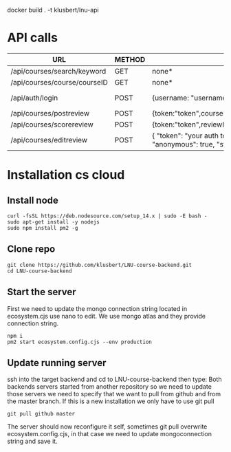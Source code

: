 docker build . -t klusbert/lnu-api
# API calls

| URL                          | METHOD | BODY                                                                                                                                                                     | RETURNS                                           |
|------------------------------|--------|--------------------------------------------------------------------------------------------------------------------------------------------------------------------------|---------------------------------------------------|
| /api/courses/search/keyword  | GET    | none*                                                                                                                                                                    | Search result                                     |
| /api/courses/course/courseID | GET    | none*                                                                                                                                                                    | Course information                                |
| /api/auth/login              | POST   | {username: "username",password:"password"}                                                                                                                               | {loggedIn:true,token"token",userName: "username"} |
| /api/courses/postreview      | POST   | {token:"token",courseID:"courseID",message:"message",rating:rating,anonymous:true\|\|false,,studentID:studentID}                                                         | {success}                                         |
| /api/courses/scorereview     | POST   | {token:"token",reviewID:"reviewID"}                                                                                                                                      |                                                   |
| /api/courses/editreview      | POST   | {     "token": "your auth token",     "reviewID": reviewid from mongo,     "message": "new message",     "rating": 5,     "anonymous": true,     "studentID": "test"   } | {success}                                         |

# Installation cs cloud


## Install node
    curl -fsSL https://deb.nodesource.com/setup_14.x | sudo -E bash -
    sudo apt-get install -y nodejs
    sudo npm install pm2 -g

## Clone repo
    git clone https://github.com/klusbert/LNU-course-backend.git
    cd LNU-course-backend

## Start the server

First we need to update the mongo connection string located in ecosystem.cjs use nano to edit.
We use mongo atlas and they provide connection string.

    npm i
    pm2 start ecosystem.config.cjs --env production


## Update running server
ssh into the target backend and cd to LNU-course-backend
then type: Both backends servers started from another repository so we need to update those servers we need to specify that we want to pull from github and from the master branch. If this is a new installation we only have to use git pull

    git pull github master

The server should now reconfigure it self, sometimes git pull overwrite ecosystem.config.cjs, in that case we need to update mongoconnection string and save it.
